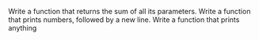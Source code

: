 Write a function that returns the sum of all its parameters.
Write a function that prints numbers, followed by a new line.
Write a function that prints anything
